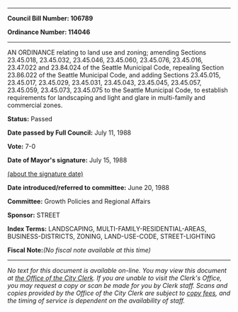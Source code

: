 

********

**Council Bill Number: 106789**
   
**Ordinance Number: 114046**
********

 AN ORDINANCE relating to land use and zoning; amending Sections 23.45.018, 23.45.032, 23.45.046, 23.45.060, 23.45.076, 23.45.016, 23.47.022 and 23.84.024 of the Seattle Municipal Code, repealing Section 23.86.022 of the Seattle Municipal Code, and adding Sections 23.45.015, 23.45.017, 23.45.029, 23.45.031, 23.45.043, 23.45.045, 23.45.057, 23.45.059, 23.45.073, 23.45.075 to the Seattle Municipal Code, to establish requirements for landscaping and light and glare in multi-family and commercial zones.

**Status:** Passed
   
**Date passed by Full Council:** July 11, 1988
   
**Vote:** 7-0
   
**Date of Mayor's signature:** July 15, 1988
   
[(about the signature date)](/~public/approvaldate.htm)
   
   
   
**Date introduced/referred to committee:** June 20, 1988
   
**Committee:** Growth Policies and Regional Affairs
   
**Sponsor:** STREET
   
   
**Index Terms:** LANDSCAPING, MULTI-FAMILY-RESIDENTIAL-AREAS, BUSINESS-DISTRICTS, ZONING, LAND-USE-CODE, STREET-LIGHTING

**Fiscal Note:**_(No fiscal note available at this time)_
********

_No text for this document is available on-line. You may view this document at [the Office of the City Clerk](http://www.seattle.gov/leg/clerk/contactUs.htm). If you are unable to visit the Clerk's Office, you may request a copy or scan be made for you by Clerk staff. Scans and copies provided by the Office of the City Clerk are subject to [copy fees](http://clerk.seattle.gov/~public/clerkfees.htm), and the timing of service is dependent on the availability of staff._

